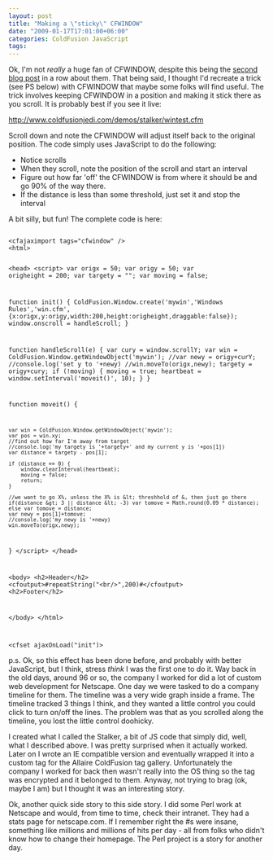 ```yaml
---
layout: post
title: "Making a \"sticky\" CFWINDOW"
date: "2009-01-17T17:01:00+06:00"
categories: ColdFusion JavaScript 
tags: 
---
```


Ok, I'm not <i>really</i> a huge fan of CFWINDOW, despite this being the <a href="http://www.raymondcamden.com/index.cfm/2009/1/16/Launching-CFWINDOW-with-a-Dynamic-Location">second blog post</a> in a row about them. That being said, I thought I'd recreate a trick (see PS below) with CFWINDOW that maybe some folks will find useful. The trick involves keeping CFWINDOW in a position and making it stick there as you scroll. It is probably best if you see it live:

<a href="http://www.coldfusionjedi.com/demos/stalker/wintest.cfm">http://www.coldfusionjedi.com/demos/stalker/wintest.cfm</a>

Scroll down and note the CFWINDOW will adjust itself back to the original position. The code simply uses JavaScript to do the following:

<ul>
<li>Notice scrolls
<li>When they scroll, note the position of the scroll and start an interval
<li>Figure out how far 'off' the CFWINDOW is from where it should be and go 90% of the way there.
<li>If the distance is less than some threshold, just set it and stop the interval
</ul>

A bit silly, but fun! The complete code is here:

<code>
&lt;cfajaximport tags="cfwindow" /&gt;
&lt;html&gt;

&lt;head&gt;
&lt;script&gt;
var origx = 50;
var origy = 50;
var origheight = 200;
var targety = "";
var moving = false;

function init() {
	ColdFusion.Window.create('mywin','Windows Rules','win.cfm',{x:origx,y:origy,width:200,height:origheight,draggable:false});
	window.onscroll = handleScroll;
}

function handleScroll(e) {
	var cury = window.scrollY;
	var win = ColdFusion.Window.getWindowObject('mywin');
	//var newy = origy+curY;
	//console.log('set y to '+newy)
	//win.moveTo(origx,newy);
	targety = origy+cury;
	if (!moving) {
		moving = true;
		heartbeat = window.setInterval('moveit()', 10);
	}
}

function moveit() {
	
	var win = ColdFusion.Window.getWindowObject('mywin');
	var pos = win.xy;
	//find out how far I'm away from target
	//console.log('my targety is '+targety+' and my current y is '+pos[1])
	var distance = targety - pos[1];
		
	if (distance == 0) {
		window.clearInterval(heartbeat);
		moving = false;
		return;
	}

	//we want to go X%, unless the X% is &lt; threshhold of &, then just go there
	if(distance &gt; 3 || distance &lt; -3) var tomove = Math.round(0.09 * distance);
	else var tomove = distance;
	var newy = pos[1]+tomove;
	//console.log('my newy is '+newy)
	win.moveTo(origx,newy);
}
&lt;/script&gt;
&lt;/head&gt;

&lt;body&gt;
&lt;h2&gt;Header&lt;/h2&gt;
&lt;cfoutput&gt;#repeatString("&lt;br/&gt;",200)#&lt;/cfoutput&gt;
&lt;h2&gt;Footer&lt;/h2&gt;

&lt;/body&gt;
&lt;/html&gt;

&lt;cfset ajaxOnLoad("init")&gt;
</code>

p.s. Ok, so this effect has been done before, and probably with better JavaScript, but I think, stress <i>think</i> I was the first one to do it. Way back in the old days, around 96 or so, the company I worked for did a lot of custom web development for Netscape. One day we were tasked to do a company timeline for them. The timeline was a very wide graph inside a frame. The timeline tracked 3 things I think, and they wanted a little control you could click to turn on/off the lines. The problem was that as you scrolled along the timeline, you lost the little control doohicky.

I created what I called the Stalker, a bit of JS code that simply did, well, what I described above. I was pretty surprised when it actually worked. Later on I wrote an IE compatible version and eventually wrapped it into a custom tag for the Allaire ColdFusion tag gallery. Unfortunately the company I worked for back then wasn't really into the OS thing so the tag was encrypted and it belonged to them. Anyway, not trying to brag (ok, maybe I am) but I thought it was an interesting story. 

Ok, another quick side story to this side story. I did some Perl work at Netscape and would, from time to time, check their intranet. They had a stats page for netscape.com. If I remember right the #s were insane, something like millions and millions of hits per day - all from folks who didn't know how to change their homepage. The Perl project is a story for another day.